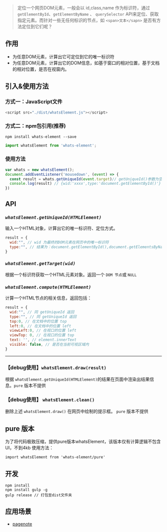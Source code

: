 > 定位一个网页DOM元素，一般会以 id,class,name 作为标识符，通过 `getElementById`、`getElementByName` 、 `querySelector` 
API来定位、获取指定元素。而针对一些无任何标识的节点，如 `<span>文本</sapn>` 是否有方法定位到它们呢？ 


## 作用
* 为任意DOM元素，计算出它可定位到它的唯一标识符
* 为任意DOM元素，计算出它的DOM信息，如基于窗口的相对位置，基于文档的相对位置，是否在视窗内。

## 引入&使用方法

### 方式一：JavaScript文件
```javascript
<script src="./dist/whatsElement.js"></script>
```

### 方式二：npm包引用(推荐)
```shell script
npm install whats-element --save
```
```javascript
import whatsElement from 'whats-element';
```

### 使用方法
```javascript
var whats = new whatsElement();
document.addEventListener('mousedown', (event) => {
  const result = whats.getUniqueId(event.target)// getUniqueId()参数为空时，默认计算鼠标点击到的最后一个HTML元素。
  console.log(result) // {wid:'xxxx',type:'document.getElementById()'}
})
```

## API

### *`whatsElement.getUniqueId(HTMLElement)`*  
输入一个HTML对象，计算出它的唯一标识符、定位方式。
```javascript
result = {
  wid:"", // wid 为最终的DOM元素在网页中的唯一标识符
  type:"", // 结果为：document.getElementById(),document.getElementsByName(),document.querySelector()
}
```

### *`whatsElement.getTarget(wid)`*  
根据一个标识符获取一个HTML元素对象。返回一个 `DOM 节点`或 `NULL`

### *`whatsElement.compute(HTMLElement)`*
计算一个HTML节点的相关信息，返回包括：
```javascript
result = {
  wid:"", // 同 getUniqueId 返回
  type:"", // 同 getUniqueId 返回
  top:0, // 在文档中的位置 top
  left:0, // 在文档中的位置 left
  viewLeft:0, // 在视口的位置 left
  viewTop: 0, // 在视口的位置 top
  text: '', // element.innerText
  visible: false, // 是否在当前可视区域内
}
```

---

### 【debug使用】`whatsElement.draw(result)`
根据 `whatsElement.getUniqueId(HTMLElement)`的结果在页面中渲染出结果信息。`pure` 版本不提供

### 【debug使用】 `whatsElement.clean()` 
删除上述 `whatsElement.draw()` 在网页中绘制的提示框。 `pure` 版本不提供

## pure 版本
为了将代码极致压缩，提供pure版本whatsElement，该版本仅有计算逻辑不包含UI，不到4kb
使用方法：

`import whatsElement from 'whats-element/pure'`

## 开发
```shell script
npm install
npm install gulp -g
gulp release // 打包至dist文件夹
```

## 应用场景
* [pagenote](https://addons.mozilla.org/zh-CN/firefox/addon/page-note/)

